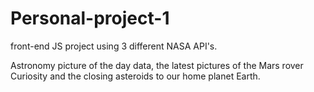 # Personal-project-1
front-end JS project using 3 different NASA API's. 


Astronomy picture of the day data, the latest pictures of the Mars rover Curiosity and the closing asteroids to our home planet Earth.
